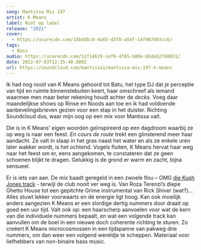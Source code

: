 ```yaml
---
song: Mantissa Mix 197
artist: K Means
label: Niet op label
release: "2021"
cover:
  - https://ucarecdn.com/18bddbc0-4a65-43f8-a54f-14f967093cc6/
tags:
  - Bass
audio: https://ucarecdn.com/51f14b19-cef9-4f65-b80e-6bdeb2f60031/
date: 2022-07-03T12:35:40.800Z
url: https://soundcloud.com/mantissa1/mantissa-mix-197-k-means
---
```

Ik had nog nooit van K Means gehoord tot Batu, het type DJ dat je perceptie van tijd en ruimte binnenstebuiten keert, haar omschreef als iemand waarmee men maar beter rekening houdt achter de *decks*. Voeg daar maandelijkse shows op Rinse en Noods aan toe en ik had voldoende aanbevelingsbrieven gezien voor een stap in het duister. Richting Soundcloud dus, waar mijn oog op een mix voor Mantissa valt. 

Die is in K Means’ eigen woorden geïnspireerd op een dagdroom waarbij ze op weg is naar een feest. *En cours de route* trekt een glinsterend meer haar aandacht. Ze valt in slaap in het gras naast het water en als ze enkele uren later wakker wordt, is het ochtend. Vogels fluiten, K Means hervat haar weg naar het feest om er, eens aangekomen, te constateren dat ze geen schoenen blijkt te dragen. Gelukkig is de grond er warm en zacht, bijna sensueel. 

Er is iets van aan. De mix baadt geregeld in een zwoele flou – OMG [die Kush Jones track](https://kushjones.bandcamp.com/track/the-vibe) - terwijl de club nooit ver weg is. Van Roza Terenzi’s diepe Ghetto House tot een gepitchte Grime instrumental van Rick Shiver (wat?)… Alles stuwt lekker voorwaarts en de energie ligt hoog. Kan ook moeilijk anders aangezien K Means er een slordige dertig nummers door draait op goed een uur tijd. Valt ook op: een haarscherp aanvoelen voor wat de kern van die individuele nummers bepaalt, en wat een volgende track kan aanvullen om de boel in een nieuwe doch coherente richting te sturen. Zo creëert K Means microcosmossen in een tijdspanne van pakweg drie nummers, om dan weer een volgend wereldje te scheppen. Materiaal voor liefhebbers van non-binaire bass music.